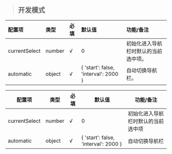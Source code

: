 > ## 开发模式

| 配置项 | 类型 | 必填 | 默认值 | 功能/备注 |
| :--- | :--- | :--- | :--- | :--- |
| currentSelect | number | √ | 0 | 初始化进入导航栏时默认的当前选中项。 |
| automatic | object | √ | {  'start': false,  'interval': 2000 } | 自动切换导航栏。 |



<table><thead>
<tr>
<th align="center">配置项</th>
<th align="center">类型</th>
<th align="center">必填</th>
<th align="center">默认值</th>
<th align="center">功能/备注</th>
</tr>
</thead><tbody>
<tr>
<td align="left">currentSelect</td>
<td align="left">number</td>
<td align="left">√</td>
<td align="left">0</td>
<td align="left">初始化进入导航栏时默认的当前选中项</td>
</tr>
<tr>
<td align="left">automatic</td>
<td align="left">object</td>
<td align="left">√</td>
<td align="left">{                                           'start': false,                'interval': 2000       }</td>
<td align="left">自动切换导航栏</td>
</tr>
</tbody></table>